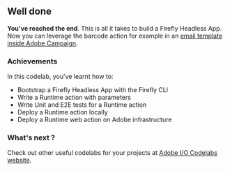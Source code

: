 ## Well done

**You've reached the end**. This is all it takes to build a Firefly Headless App.
Now you can leverage the barcode action for example in an [email template inside Adobe Campaign](https://medium.com/adobetech/adobe-i-o-runtime-polishing-the-rough-edges-of-saas-solutions-238f82b58765).   

### Achievements

In this codelab, you've learnt how to: 

* Bootstrap a Firefly Headless App with the Firefly CLI
* Write a Runtime action with parameters 
* Write Unit and E2E tests for a Runtime action  
* Deploy a Runtime action locally    
* Deploy a Runtime web action on Adobe infrastructure 

### What's next ?

Check out other useful codelabs for your projects at [Adobe I/O Codelabs website](https://adobedocs.github.io/adobeio-codelabs).